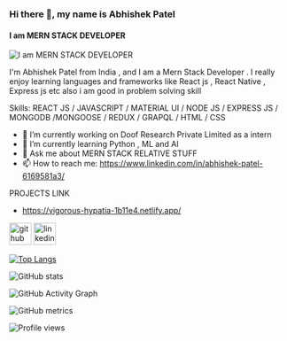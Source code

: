 ### Hi there 👋, my name is Abhishek Patel
#### I am MERN STACK DEVELOPER
![I am MERN STACK DEVELOPER](https://images.unsplash.com/photo-1618424599646-14f0a25990f1?crop=entropy&cs=tinysrgb&fit=crop&fm=jpg&h=500&ixid=MnwxfDB8MXxyYW5kb218fHx8fHx8fHwxNjIxNzQ4OTEy&ixlib=rb-1.2.1&q=80&utm_campaign=api-credit&utm_medium=referral&utm_source=unsplash_source&w=900)

I'm Abhishek Patel from India  , and I am a Mern Stack Developer . I really enjoy learning languages and frameworks like React js , React Native , Express js etc also i am good in problem solving skill

Skills:  REACT JS / JAVASCRIPT / MATERIAL UI / NODE JS / EXPRESS JS / MONGODB /MONGOOSE / REDUX / GRAPQL / HTML / CSS 

- 🔭 I’m currently working on Doof Research Private Limited as a intern  
- 🌱 I’m currently learning Python , ML and AI 
- 💬 Ask me about MERN STACK RELATIVE STUFF 
- 📫 How to reach me: https://www.linkedin.com/in/abhishek-patel-6169581a3/ 

PROJECTS LINK 
- https://vigorous-hypatia-1b11e4.netlify.app/

[<img src='https://cdn.jsdelivr.net/npm/simple-icons@3.0.1/icons/github.svg' alt='github' height='40'>](https://github.com/Abhishekpatel123)  [<img src='https://cdn.jsdelivr.net/npm/simple-icons@3.0.1/icons/linkedin.svg' alt='linkedin' height='40'>](https://www.linkedin.com/in/https://www.linkedin.com/in/abhishek-patel-6169581a3//)  

[![Top Langs](https://github-readme-stats.vercel.app/api/top-langs/?username=Abhishekpatel123)](https://github.com/anuraghazra/github-readme-stats)

![GitHub stats](https://github-readme-stats.vercel.app/api?username=Abhishekpatel123&show_icons=true)  

![GitHub Activity Graph](https://activity-graph.herokuapp.com/graph?username=Abhishekpatel123)  

![GitHub metrics](https://metrics.lecoq.io/Abhishekpatel123)  

![Profile views](https://gpvc.arturio.dev/Abhishekpatel123)  
